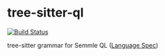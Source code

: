 # tree-sitter-ql

[![Build Status](https://travis-ci.org/tree-sitter/tree-sitter-ql.svg?branch=master)](https://travis-ci.org/tree-sitter/tree-sitter-ql)

tree-sitter grammar for Semmle QL ([Language Spec](https://help.semmle.com/QL/ql-spec/language.html))
